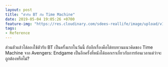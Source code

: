 ```yaml
---
layout: post
title: "ตัวรับ BT กับ Time Machine"
date: 2019-05-04 19:05:26 +0700
feature-img: "https://res.cloudinary.com/sdees-reallife/image/upload/v1550380174/18xpipzluv1l0jpg.jpg"
tags:
- Reference
---
```

ส่วนตัวแล้วได้ลองใช้ตัวรับ BT เป็นครั้งแรกในวันนี้ กับอีกเรื่องคือได้ทบทวนแนวคิดของ Time Machine จาก Avengers: Endgame เป็นอีกครั้งที่หนังได้บอกเราเกี่ยวกับการย้อนเวลาแต่ว่าจะถูกต้องหรือไม่?
